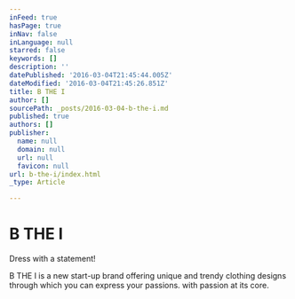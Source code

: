 ```yaml
---
inFeed: true
hasPage: true
inNav: false
inLanguage: null
starred: false
keywords: []
description: ''
datePublished: '2016-03-04T21:45:44.005Z'
dateModified: '2016-03-04T21:45:26.851Z'
title: B THE I
author: []
sourcePath: _posts/2016-03-04-b-the-i.md
published: true
authors: []
publisher:
  name: null
  domain: null
  url: null
  favicon: null
url: b-the-i/index.html
_type: Article

---
```

# B THE I

Dress with a statement!  

B THE I is a new start-up brand offering unique and trendy clothing designs through which you can express your passions.  with passion at its core.